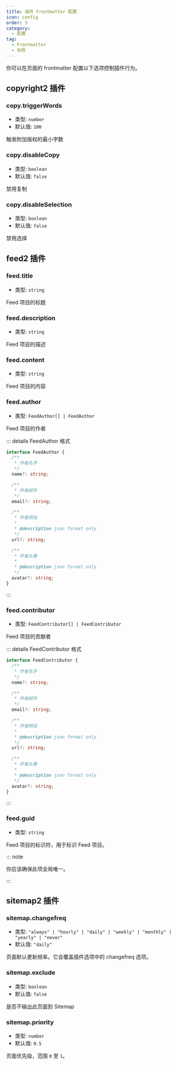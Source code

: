 ```yaml
---
title: 插件 Frontmatter 配置
icon: config
order: 3
category:
  - 配置
tag:
  - Frontmatter
  - 布局
---
```


你可以在页面的 frontmatter 配置以下选项控制插件行为。

## copyright2 插件

### copy.triggerWords

- 类型: `number`
- 默认值: `100`

触发附加版权的最小字数

### copy.disableCopy

- 类型: `boolean`
- 默认值: `false`

禁用复制

### copy.disableSelection

- 类型: `boolean`
- 默认值: `false`

禁用选择

## feed2 插件

### feed.title

- 类型: `string`

Feed 项目的标题

### feed.description

- 类型: `string`

Feed 项目的描述

### feed.content

- 类型: `string`

Feed 项目的内容

### feed.author

- 类型: `FeedAuthor[] | FeedAuthor`

Feed 项目的作者

::: details FeedAuthor 格式

```ts
interface FeedAuthor {
  /**
   * 作者名字
   */
  name?: string;

  /**
   * 作者邮件
   */
  email?: string;

  /**
   * 作者网站
   *
   * @description json format only
   */
  url?: string;

  /**
   * 作者头像
   *
   * @description json format only
   */
  avatar?: string;
}
```

:::

### feed.contributor

- 类型: `FeedContributor[] | FeedContributor`

Feed 项目的贡献者

::: details FeedContributor 格式

```ts
interface FeedContributor {
  /**
   * 作者名字
   */
  name?: string;

  /**
   * 作者邮件
   */
  email?: string;

  /**
   * 作者网站
   *
   * @description json format only
   */
  url?: string;

  /**
   * 作者头像
   *
   * @description json format only
   */
  avatar?: string;
}
```

:::

### feed.guid

- 类型: `string`

Feed 项目的标识符，用于标识 Feed 项目。

::: note

你应该确保此项全局唯一。

:::

## sitemap2 插件

### sitemap.changefreq

- 类型: `"always" | "hourly" | "daily" | "weekly" | "monthly" | "yearly" | "never"`
- 默认值: `"daily"`

页面默认更新频率。它会覆盖插件选项中的 changefreq 选项。

### sitemap.exclude

- 类型: `boolean`
- 默认值: `false`

是否不输出此页面到 Sitemap

### sitemap.priority

- 类型: `number`
- 默认值: `0.5`

页面优先级，范围 `0` 至 `1`。
